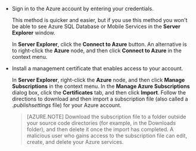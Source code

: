 
   * Sign in to the Azure account by entering your credentials.

     This method is quicker and easier, but if you use this method you won't be able to see Azure SQL Database or Mobile Services in the **Server Explorer** window.

     In **Server Explorer**, click the **Connect to Azure** button. An alternative is to right-click the **Azure** node, and then click **Connect to Azure** in the context menu.

   * Install a management certificate that enables access to your account.

     In **Server Explorer**, right-click the **Azure** node, and then click **Manage Subscriptions** in the context menu. In the **Manage Azure Subscriptions** dialog box, click the **Certificates** tab, and then click **Import**. Follow the directions to download and then import a subscription file (also called a *.publishsettings* file) for your Azure account.

     > [AZURE.NOTE] Download the subscription file to a folder outside your source code directories (for example, in the Downloads folder), and then delete it once the import has completed. A malicious user who gains access to the subscription file can edit, create, and delete your Azure services.


